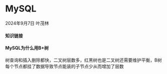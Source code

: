 # MySQL

2024年9月7日 叶茂林

#### 知识链接

#### MySQL为什么用B+树

树查询和插入删除都快，二叉树层数多，红黑树也是二叉树还需要维护平衡，B树每个节点都挂了数据导致节点能装的子节点少从而增加了层数
